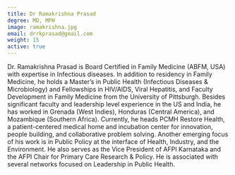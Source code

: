 ```yaml
---
title: Dr Ramakrishna Prasad
degree: MD, MPH
image: ramakrishna.jpg
email: drrkprasad@gmail.com
weight: 15
active: true
---
```


Dr. Ramakrishna Prasad is Board Certified in Family Medicine (ABFM, USA) with expertise in Infectious diseases. In addition to residency in Family Medicine, he holds a Master’s in Public Health (Infectious Diseases & Microbiology) and Fellowships in HIV/AIDS, Viral Hepatitis, and Faculty Development in Family Medicine from the University of Pittsburgh. Besides significant faculty and leadership level experience in the US and India, he has worked in Grenada (West Indies), Honduras (Central America), and Mozambique (Southern Africa). Currently, he heads PCMH Restore Health, a patient-centered medical home and incubation center for innovation, people building, and collaborative problem solving. Another emerging focus of his work is in Public Policy at the interface of Health, Industry, and the Environment. He also serves as the Vice President of AFPI Karnataka and the AFPI Chair for Primary Care Research & Policy. He is associated with several networks focused on Leadership in Public Health.